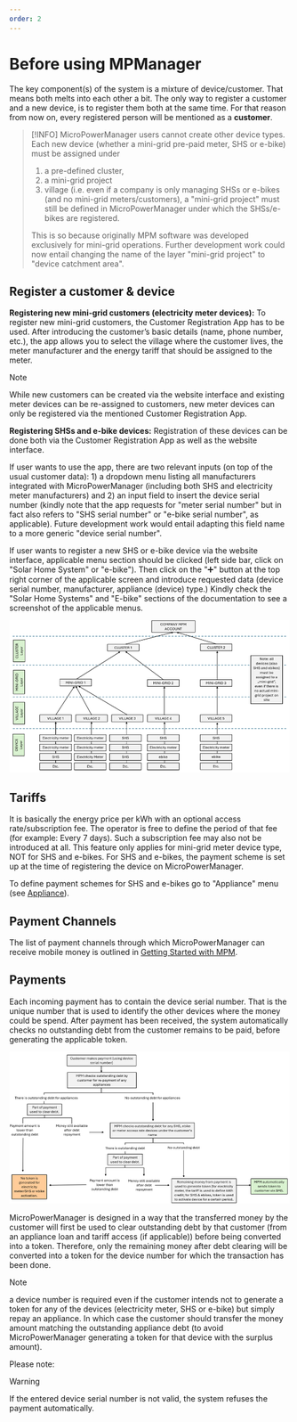 ```yaml
---
order: 2
---
```


# Before using MPManager

The key component(s) of the system is a mixture of device/customer.
That means both melts into each other a bit.
The only way to register a customer and a new device, is to register them both at the same time.
For that reason from now on, every registered person will be mentioned as a **customer**.

> [!INFO]
> MicroPowerManager users cannot create other device types.
> Each new device (whether a mini-grid pre-paid meter, SHS or e-bike) must be assigned under
>
> 1. a pre-defined cluster,
> 2. a mini-grid project
> 3. village (i.e. even if a company is only managing SHSs or e-bikes (and no mini-grid meters/customers), a "mini-grid project" must still be defined in MicroPowerManager under which the SHSs/e-bikes are registered.
>
> This is so because originally MPM software was developed exclusively for mini-grid operations.
> Further development work could now entail changing the name of the layer "mini-grid project" to "device catchment area".

## Register a customer & device

**Registering new mini-grid customers (electricity meter devices):** To register new mini-grid customers, the Customer Registration App has to be used.
After introducing the customer’s basic details (name, phone number, etc.), the app allows you to select the village where the customer lives, the meter manufacturer and the energy tariff that should be assigned to the meter.

> [!NOTE]
> While new customers can be created via the website interface and existing meter devices can be re-assigned to customers, new meter devices can only be registered via the mentioned Customer Registration App.

**Registering SHSs and e-bike devices:** Registration of these devices can be done both via the Customer Registration App as well as the website interface.

If user wants to use the app, there are two relevant inputs (on top of the usual customer data): 1) a dropdown menu listing all manufacturers integrated with MicroPowerManager (including both SHS and electricity meter manufacturers) and 2) an input field to insert the device serial number (kindly note that the app requests for "meter serial number" but in fact also refers to "SHS serial number" or "e-bike serial number", as applicable).
Future development work would entail adapting this field name to a more generic "device serial number".

If user wants to register a new SHS or e-bike device via the website interface, applicable menu section should be clicked (left side bar, click on "Solar Home System" or "e-bike").
Then click on the ":heavy_plus_sign:" button at the top right corner of the applicable screen and introduce requested data (device serial number, manufacturer, appliance (device) type.) Kindly check the "Solar Home Systems" and "E-bike" sections of the documentation to see a screenshot of the applicable menus.

![MPM Architecture](images/mpm-architecture.png)

## Tariffs

It is basically the energy price per kWh with an optional access rate/subscription fee.
The operator is free to define the period of that fee (for example: Every 7 days).
Such a subscription fee may also not be introduced at all.
This feature only applies for mini-grid meter device type, NOT for SHS and e-bikes.
For SHS and e-bikes, the payment scheme is set up at the time of registering the device on MicroPowerManager.

To define payment schemes for SHS and e-bikes go to "Appliance" menu (see [Appliance](appliances)).

## Payment Channels

The list of payment channels through which MicroPowerManager can receive mobile money is outlined in [Getting Started with MPM](../get-started).

## Payments

Each incoming payment has to contain the device serial number.
That is the unique number that is used to identify the other devices where the money could be spend.
After payment has been received, the system automatically checks no outstanding debt from the customer remains to be paid, before generating the applicable token.

![Payment Flow Detailed](images/payment-flow-detailed.png)

MicroPowerManager is designed in a way that the transferred money by the customer will first be used to clear outstanding debt by that customer (from an appliance loan and tariff access (if applicable)) before being converted into a token.
Therefore, only the remaining money after debt clearing will be converted into a token for the device number for which the transaction has been done.

> [!NOTE]
> a device number is required even if the customer intends not to generate a token for any of the devices (electricity meter, SHS or e-bike) but simply repay an appliance.
> In which case the customer should transfer the money amount matching the outstanding appliance debt (to avoid MicroPowerManager generating a token for that device with the surplus amount).

Please note:

> [!WARNING]
> If the entered device serial number is not valid, the system refuses the payment automatically.
